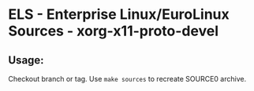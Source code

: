 # ELS - Enterprise Linux/EuroLinux Sources - xorg-x11-proto-devel
 
## Usage:
  Checkout branch or tag. Use `make sources` to recreate  SOURCE0 archive.
